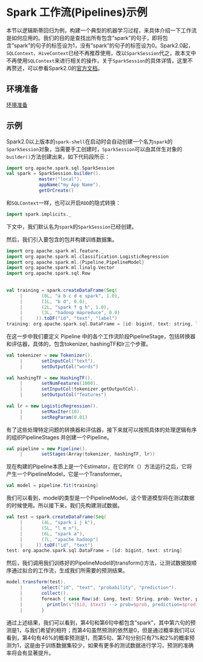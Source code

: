 # Spark 工作流(Pipelines)示例

本节以逻辑斯蒂回归为例，构建一个典型的机器学习过程，来具体介绍一下工作流是如何应用的。我们的目的是查找出所有包含”spark”的句子，即将包含”spark”的句子的标签设为1，没有”spark”的句子的标签设为0。Spark2.0起，`SQLContext`、`HiveContext`已经不再推荐使用，改以`SparkSession`代之，故本文中不再使用`SQLContext`来进行相关的操作，关于`SparkSession`的具体详情，这里不再赘述，可以参看Spark2.0的[官方文档](http://spark.apache.org/docs/latest/sql-programming-guide.html)。

## 环境准备

[环境准备](./setup.html)

## 示例 

Spark2.0以上版本的`spark-shell`在启动时会自动创建一个名为`spark`的`SparkSession`对象，当需要手工创建时，`SparkSession`可以由其伴生对象的`builder()`方法创建出来，如下代码段所示：

```scala
import org.apache.spark.sql.SparkSession
val spark = SparkSession.builder().
            master("local").
            appName("my App Name").
            getOrCreate()
```

和`SQLContext`一样，也可以开启`RDD`的隐式转换：

```scala
import spark.implicits._ 
```

下文中，我们默认名为`spark`的`SparkSession`已经创建。

然后，我们引入要包含的包并构建训练数据集。

```scala
import org.apache.spark.ml.feature._
import org.apache.spark.ml.classification.LogisticRegression
import org.apache.spark.ml.{Pipeline,PipelineModel}
import org.apache.spark.ml.linalg.Vector
import org.apache.spark.sql.Row
 
 
val training = spark.createDataFrame(Seq(
     |       (0L, "a b c d e spark", 1.0),
     |       (1L, "b d", 0.0),
     |       (2L, "spark f g h", 1.0),
     |       (3L, "hadoop mapreduce", 0.0)
     |     )).toDF("id", "text", "label")
training: org.apache.spark.sql.DataFrame = [id: bigint, text: string, label: double]
```

在这一步中我们要定义 Pipeline 中的各个工作流阶段PipelineStage，包括转换器和评估器，具体的，包含tokenizer, hashingTF和lr三个步骤。

```scala
val tokenizer = new Tokenizer().
     |       setInputCol("text").
     |       setOutputCol("words")
 
val hashingTF = new HashingTF().
     |       setNumFeatures(1000).
     |       setInputCol(tokenizer.getOutputCol).
     |       setOutputCol("features")
 
val lr = new LogisticRegression().
     |       setMaxIter(10).
     |       setRegParam(0.01)
```

有了这些处理特定问题的转换器和评估器，接下来就可以按照具体的处理逻辑有序的组织PipelineStages 并创建一个Pipeline。

```scala
val pipeline = new Pipeline().
     |       setStages(Array(tokenizer, hashingTF, lr))
```

现在构建的Pipeline本质上是一个Estimator，在它的fit（）方法运行之后，它将产生一个PipelineModel，它是一个Transformer。

```scala
val model = pipeline.fit(training)
```

我们可以看到，model的类型是一个PipelineModel，这个管道模型将在测试数据的时候使用。所以接下来，我们先构建测试数据。

```scala
val test = spark.createDataFrame(Seq(
     |       (4L, "spark i j k"),
     |       (5L, "l m n"),
     |       (6L, "spark a"),
     |       (7L, "apache hadoop")
     |     )).toDF("id", "text")
test: org.apache.spark.sql.DataFrame = [id: bigint, text: string]
```

然后，我们调用我们训练好的PipelineModel的transform()方法，让测试数据按顺序通过拟合的工作流，生成我们所需要的预测结果。

```scala
model.transform(test).
     |       select("id", "text", "probability", "prediction").
     |       collect().
     |       foreach { case Row(id: Long, text: String, prob: Vector, prediction: Double) =>
     |         println(s"($id, $text) --> prob=$prob, prediction=$prediction")
     |       }
```

通过上述结果，我们可以看到，第4句和第6句中都包含”spark”，其中第六句的预测是1，与我们希望的相符；而第4句虽然预测的依然是0，但是通过概率我们可以看到，第4句有46%的概率预测是1，而第5句、第7句分别只有7%和2%的概率预测为1，这是由于训练数据集较少，如果有更多的测试数据进行学习，预测的准确率将会有显著提升。
